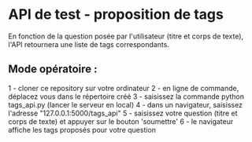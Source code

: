 # API de test - proposition de tags
En fonction de la question posée par l'utilisateur (titre et corps de texte), l'API retournera une liste de tags correspondants.

## Mode opératoire :
1 - cloner ce repository sur votre ordinateur
2 - en ligne de commande, déplacez vous dans le répertoire créé
3 - saisissez la commande python tags_api.py (lancer le serveur en local)
4 - dans un navigateur, saisissez l'adresse "127.0.0.1:5000/tags_api"
5 - saisissez votre question (titre et corps de texte) et appuyer sur le bouton 'soumettre'
6 - le navigateur affiche les tags proposés pour votre question